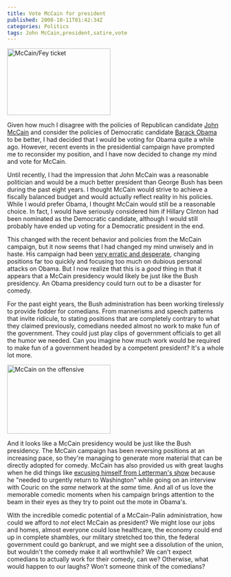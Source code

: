 ```yaml
---
title: Vote McCain for president
published: 2008-10-11T01:42:34Z
categories: Politics
tags: John McCain,president,satire,vote
---
```


<a href="http://www.flickr.com/photos/stevegarfield/2809446842/"><img alt="McCain/Fey ticket" src="http://farm4.static.flickr.com/3170/2809446842_27b730d126_m.jpg" class="alignright" width="240" height="155" /></a>

Given how much I disagree with the policies of Republican candidate <a href="http://www.johnmccain.com/">John McCain</a> and consider the policies of Democratic candidate <a href="http://www.barackobama.com/">Barack Obama</a> to be better, I had decided that I would be voting for Obama quite a while ago.  However, recent events in the presidential campaign have prompted me to reconsider my position, and I have now decided to change my mind and vote for McCain.

<!--more-->

Until recently, I had the impression that John McCain was a reasonable politician and would be a much better president than George Bush has been during the past eight years.  I thought McCain would strive to achieve a fiscally balanced budget and would actually reflect reality in his policies.  While I would prefer Obama, I thought McCain would still be a reasonable choice.  In fact, I would have seriously considered him if Hillary Clinton had been nominated as the Democratic candidate, although I would still probably have ended up voting for a Democratic president in the end.

This changed with the recent behavior and policies from the McCain campaign, but it now seems that I had changed my mind unwisely and in haste.  His campaign had been <a href="/2008/10/incoherent-republican-campaigning/">very erratic and desperate</a>, changing positions far too quickly and focusing too much on dubious personal attacks on Obama.  But I now realize that this is a <em>good</em> thing in that it appears that a McCain presidency would likely be just like the Bush presidency.  An Obama presidency could turn out to be a disaster for comedy.

For the past eight years, the Bush administration has been working tirelessly to provide fodder for comedians.  From mannerisms and speech patterns that invite ridicule, to stating positions that are completely contrary to what they claimed previously, comedians needed almost no work to make fun of the government.  They could just play clips of government officials to get all the humor we needed.  Can you imagine how much work would be required to make fun of a government headed by a competent president?  It's a whole lot more.

<a href="http://www.flickr.com/photos/godsmac/2899781772/"><img alt="McCain on the offensive" src="http://farm4.static.flickr.com/3046/2899781772_b271c1d244_m.jpg" class="alignright" width="240" height="160" /></a>

And it looks like a McCain presidency would be just like the Bush presidency.  The McCain campaign has been reversing positions at an increasing pace, so they're managing to generate more material that can be directly adopted for comedy.  McCain has also provided us with great laughs when he did things like <a href="http://car54.wordpress.com/2008/09/25/mccain-runs-away-stands-up-dave-for-katie/">excusing himself from Letterman's show</a> because he "needed to urgently return to Washington" while going on an interview with Couric on the <em>same</em> network at the <em>same</em> time.  And all of us love the memorable comedic moments when his campaign brings attention to the beam in their eyes as they try to point out the mote in Obama's.

With the incredible comedic potential of a McCain-Palin administration, how could we afford to <em>not</em> elect McCain as president?  We might lose our jobs and homes, almost everyone could lose healthcare, the economy could end up in complete shambles, our military stretched too thin, the federal government could go bankrupt, and we might see a dissolution of the union, but wouldn't the comedy make it all worthwhile?  We can't expect comedians to actually work for their comedy, can we?  Otherwise, what would happen to our laughs?  Won't someone think of the comedians?

